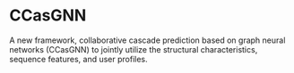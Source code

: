 # CCasGNN
A new framework, collaborative cascade prediction based on graph neural networks (CCasGNN) to jointly utilize the structural characteristics, sequence features, and user profiles.
